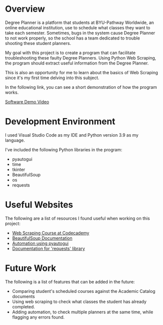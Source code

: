 # Overview

Degree Planner is a platform that students at BYU-Pathway Worldwide, an online educational institution, use to schedule what classes they want to take each semester. Sometimes, bugs in the system cause Degree Planner to not work properly, so the school has a team dedicated to trouble shooting these student planners.

My goal with this project is to create a program that can facilitate troubleshooting these faulty Degree Planners. Using Python Web Scraping, the program should extract useful information from the Degree Planner.

This is also an opportunity for me to learn about the basics of Web Scraping since it's my first time delving into this subject. 


In the following link, you can see a short demonstration of how the program works.

[Software Demo Video](https://youtu.be/dWoR8Hl42tQ)

# Development Environment


I used Visual Studio Code as my IDE and Python version 3.9 as my language.

I've included the following Python libraries in the program:
* pyautogui
* time
* tkinter
* BeautifulSoup
* os
* requests

# Useful Websites

The following are a list of resources I found useful when working on this project:
* [Web Scraping Course at Codecademy](https://www.codecademy.com/learn/learn-web-scraping)
* [BeautifulSoup Documentation](https://www.crummy.com/software/BeautifulSoup/bs4/doc/)
* [Automation using pyautogui](https://pyautogui.readthedocs.io/en/latest/)
* [Documentation for 'requests' library](https://requests.readthedocs.io/en/latest/)

# Future Work


The following is a list of features that can be added in the future:
* Comparing student's scheduled courses against the Academic Catalog documents
* Using web scraping to check what classes the student has already completed.
* Adding automation, to check multiple planners at the same time, while flagging any errors found.
